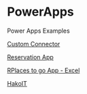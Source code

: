 # PowerApps
Power Apps Examples

[Custom Connector](https://github.com/facupola/PowerApps/tree/main/CustomConnector)

[Reservation App](https://github.com/facupola/PowerApps/tree/main/Reservation%20App)

[RPlaces to go App - Excel](https://github.com/facupola/PowerApps/tree/main/Places%20to%20go%20App)





[HakoIT](https://www.hakoit.com/)
